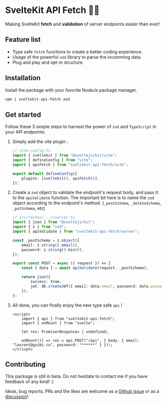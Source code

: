 # SvelteKit API Fetch 🔗🌐

Making SvelteKit **fetch** and **validation** of server endpoints easier than ever!

## Feature list

-   Type safe `fetch` functions to create a better coding experience.
-   Usage of the powerful `zod` library to parse the incomming data.
-   Plug and play and opt-in structure.

## Installation

Install the package with your favorite NodeJs package manager.

```sh
npm i sveltekit-api-fetch zod
```

## Get started

Follow these 3 simple steps to harnest the power of `zod` and `TypeScript` in your API endpoints:

1. Simply add the vite plugin :

    ```ts
    // vite.config.ts
    import { sveltekit } from "@sveltejs/kit/vite";
    import { defineConfig } from "vite";
    import { apiFetch } from "sveltekit-api-fetch/vite";

    export default defineConfig({
        plugins: [sveltekit(), apiFetch()],
    });
    ```

2. Create a `zod` object to validate the endpoint's request body, and pass it to the `apiValidate` function. The important bit here is to name the `zod` object according to the endpoint's method. (`_postSchema`, `_deleteSchema`, `_putSchema`, etc)

    ```ts
    // src/routes/.../+server.ts
    import { json } from "@sveltejs/kit";
    import { z } from "zod";
    import { apiValidate } from "sveltekit-api-fetch/server";

    const _postSchema = z.object({
        email: z.string().email(),
        password: z.string().min(8),
    });

    export const POST = async ({ request }) => {
        const { data } = await apiValidate(request, _postSchema);

        return json({
            success: true,
            jwt: db.createJWT({ email: data.email, password: data.password }),
        });
    };
    ```

3. All done, you can finally enjoy the new type safe `api` !

    ```svelte
    <script>
        import { api } from "sveltekit-api-fetch";
        import { onMount } from "svelte";

        let res: Promise<Response> | undefined;

        onMount(() => res = api.POST("/api", { body: { email: "laurent@guibi.ca", password: "******" } }));
    </sricpt>
    ```

## Contributing

This package is still in beta. Do not hesitate to contact me if you have feedback of any kind! :)

Ideas, bug reports, PRs and the likes are welcome as a [Github issue](https://github.com/Guibi1/sveltekit-api-fetch/issues) or as a [discussion](https://github.com/Guibi1/sveltekit-api-fetch/discussions)!
